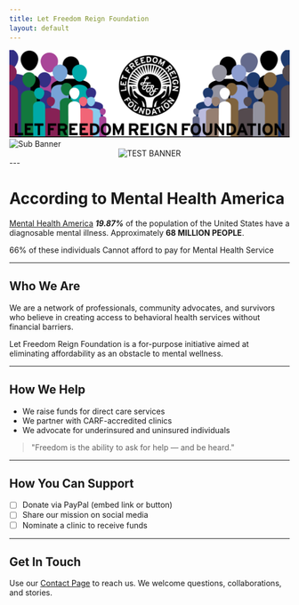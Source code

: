 ```yaml
---
title: Let Freedom Reign Foundation
layout: default
---
```


<div class="hero-container">
  <img id="hero-banner" src="/assets/graphics/hero_banner/lfrf-hero_banner-key.png" class="hero-banner" />
</div>


<div class="sub-banner-container">
  <img src="/assets/graphics/sub-banner/lfrf-sub_banner.png" alt="Sub Banner" class="sub-banner" />
</div>

<div style="text-align:center;">
  <img src="/lfrf-mock/assets/graphics/hero_banner/lfrf-hero_banner-key.png" width="600" alt="TEST BANNER" />
</div>
---

# **According to Mental Health America**
  [Mental Health America](https://mhanational.org/resources/quick-facts-and-statistics-about-mental-health/)
***19.87%*** of the population of the United States have a diagnosable mental illness. Approximately **68 MILLION PEOPLE**.

66% of these individuals Cannot afford to pay for Mental Health Service

---

## Who We Are

We are a network of professionals, community advocates, and survivors who believe in creating access to behavioral health services without financial barriers.

Let Freedom Reign Foundation is a for-purpose initiative aimed at eliminating affordability as an obstacle to mental wellness.

---

## How We Help

- We raise funds for direct care services  
- We partner with CARF-accredited clinics  
- We advocate for underinsured and uninsured individuals  

> "Freedom is the ability to ask for help — and be heard."

---

## How You Can Support

- [ ] Donate via PayPal (embed link or button)  
- [ ] Share our mission on social media  
- [ ] Nominate a clinic to receive funds  

---

## Get In Touch

Use our [Contact Page](/lfrf-mock/contact) to reach us. We welcome questions, collaborations, and stories.
